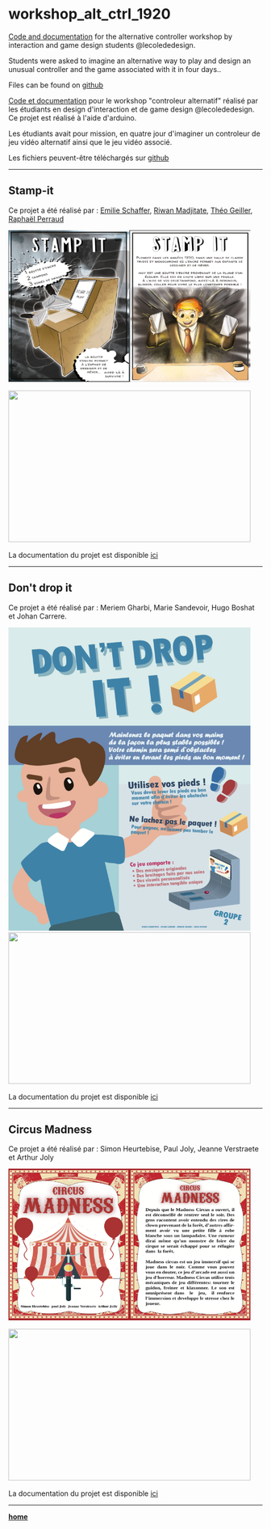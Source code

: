 # workshop_alt_ctrl_1920

[Code and documentation](https://github.com/AtelierNum/workshop_alt_ctrl_1920) for the alternative controller workshop by interaction and game design students @lecolededesign.

Students were asked to imagine an alternative way to play and design an unusual controller and the game associated with it in four days..

Files can be found on [github](https://github.com/AtelierNum/workshop_alt_ctrl_1920)

[Code et documentation](https://github.com/AtelierNum/workshop_alt_ctrl_1920) pour le workshop "controleur alternatif" réalisé par les étudiants en design d'interaction et de game design @lecolededesign. Ce projet est réalisé à l'aide d'arduino.

Les étudiants avait pour mission, en quatre jour d'imaginer un controleur de jeu vidéo alternatif ainsi que le jeu vidéo associé.

Les fichiers peuvent-être téléchargés sur [github](https://github.com/AtelierNum/workshop_alt_ctrl_1920)

---
## Stamp-it

Ce projet a été réalisé par : 
[Emilie Schaffer](www.emilie-schaefer.com), [Riwan Madjitate](https://www.fichier-pdf.fr/2020/02/17/riwan-majidate-portfolio-2020/), [Théo Geiller](http://theogeiller.com/), [Raphaël Perraud](http://raphaelperraud.com/#/)


<img src="Stamp_It/Flyer1.png" width="240" height="300" /><img src="Stamp_It/Flyer2.png" width="240" height="300" />

<img src="Stamp_It/gif.gif" width="480" height="300" />

La documentation du projet est disponible [ici](Stamp_It/README.md)

---
## Don't drop it

Ce projet a été réalisé par : 
Meriem Gharbi, Marie Sandevoir, Hugo Boshat et Johan Carrere.

<img src="Don't_drop_it/Flyer.png" width="480" height="600" />

<img src="Don't_drop_it/gif.gif" width="480" height="300" />

La documentation du projet est disponible [ici](Don't_drop_it/README.md)


---
## Circus Madness

Ce projet a été réalisé par : 
Simon Heurtebise, Paul Joly, Jeanne Verstraete et Arthur Joly

<img src="Circus_Madness/Flyer1.png" width="240" height="300" /><img src="Circus_Madness/Flyer2.png" width="240" height="300" />


<img src="Circus_Madness/gif.gif" width="480" height="300" />

La documentation du projet est disponible [ici](Circus_Madness/README.md)




---
[**home**](../README.md)